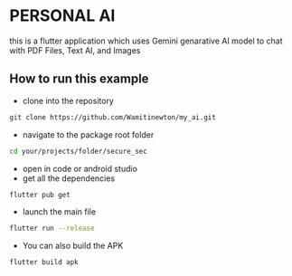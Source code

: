 # PERSONAL AI

this is a flutter application which uses Gemini genarative AI model
to chat with PDF Files, Text AI, and Images

## How to run this example
* clone into the repository
```bash
git clone https://github.com/Wamitinewton/my_ai.git
```
* navigate to the package root folder
``` bash
cd your/projects/folder/secure_sec
```
* open in code or android studio
* get all the dependencies
```bash
flutter pub get
```
* launch the main file
```bash
flutter run --release
```
* You can also build the APK
```bash
flutter build apk
```